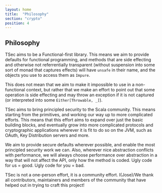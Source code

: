 ```yaml
---
layout: home
title:  "Philosophy"
section: "crypto"
position: 4
---
```


## Philosophy

TSec aims to be a Functional-first library. This means we aim to provide defaults for functional programming,
and methods that are side effecting and otherwise not referrentially transparent (without suspension into 
some sort of monad that captures effects) will have `unsafe` in their name, and the objects you use to access them 
as `Impure`.

This does not mean that we aim to make it impossible to use in a non-functional context, but rather
that we make an effort to point out that some operation is side effecting and may throw an exception
if it is not captured (or interpreted into some `Either[Throwable, _]`).

TSec aims to bring principled security to the Scala community. This means starting from the primitives, and working
our way up to more complicated efforts. This means that this effort aims to expand over
just the basic building blocks, and eventually grow into more complicated protocols and cryptographic
applications wherever it is fit to do so on the JVM, such as OAuth, Key Distribution servers and more.

We aim to provide secure defaults wherever possible, and enable the most principled 
security work we can. Also, wherever nice abstraction conflicts with performance,
we will always choose performance over abstraction in a way that will not affect the API, only
how the method is coded. Ugly code for us = good. Ugly code for you = bad.

TSec is not a one-person effort, it is a community effort. I(Jose)/We thank all contributors, maintainers
and members of the community that have helped out in trying to craft this project!
